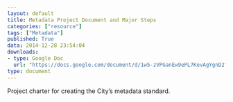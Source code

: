 ```yaml
---
layout: default
title: Metadata Project Document and Major Steps
categories: ["resource"]
tags: ["Metadata"]
published: True
data: 2014-12-28 23:54:04
downloads:
- type: Google Doc
  url: "https://docs.google.com/document/d/1w5-zVPGanEw9ePL7KevAgYgnD2feaNCjpjQgqDL1fVY/edit?usp=sharing"
type: document
---
```

Project charter for creating the City’s metadata standard.

